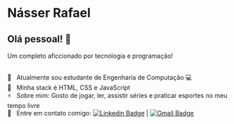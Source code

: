 
# Násser Rafael

## Olá pessoal! 👋
<!--
**nasserrafaelfk/nasserrafaelfk** is a ✨ _special_ ✨ repository because its `README.md` (this file) appears on your GitHub profile.

Here are some ideas to get you started:

- 🔭 I’m currently working on ...
- 🌱 I’m currently learning ...
- 👯 I’m looking to collaborate on ...
- 🤔 I’m looking for help with ...
- 💬 Ask me about ...
- 📫 How to reach me: ...
- 😄 Pronouns: ...
- ⚡ Fun fact: ...
-->
Um completo aficcionado por tecnologia e programação!

<br/> 🌱 &nbsp; Atualmente sou estudante de Engenharia de Computação :computer:
<br/> :rocket: &nbsp; Minha stack é HTML, CSS e JavaScript
<br/> ⚡ &nbsp; Sobre mim: Gosto de jogar, ler, assistir séries e praticar esportes no meu tempo livre
<br/> :email: &nbsp; Entre em contato comigo: [![Linkedin Badge](https://img.shields.io/badge/-NásserRafael-blue?style=flat-square&logo=Linkedin&logoColor=white&link=https://www.linkedin.com/in/nasserrafaelfk/)](https://www.linkedin.com/in/nasserrafaelfk/) 
| 
[![Gmail Badge](https://img.shields.io/badge/-nasserfoster@gmail.com-c14438?style=flat-square&logo=Gmail&logoColor=white&link=mailto:nasserfoster@gmail.com)](mailto:nasserfoster@gmail.com)
